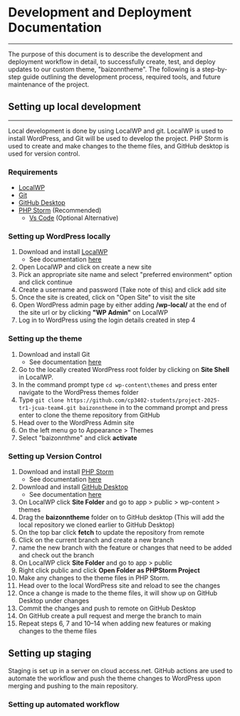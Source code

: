 # Development and Deployment Documentation
___
The purpose of this document is to describe the development and deployment workflow in detail,
to successfully create, test, and deploy updates to our custom theme, "baizonntheme".
The following is a step-by-step guide outlining the development process,
required tools, and future maintenance of the project.

## Setting up local development
___
Local development is done by using LocalWP and git. LocalWP is used to install WordPress, and Git will be used to develop the project. PHP Storm is used to create and make changes to the theme files, and GitHub desktop is used for version control.

### Requirements
- [LocalWP](https://localwp.com/)
- [Git](https://git-scm.com/downloads)
- [GitHub Desktop](https://desktop.github.com/download/)
- [PHP Storm](https://www.jetbrains.com/phpstorm/) (Recommended)
  - [Vs Code](https://code.visualstudio.com/) (Optional Alternative) 

### Setting up WordPress locally

1. Download and install [LocalWP](https://localwp.com/)
   - See documentation [here](https://localwp.com/help-docs/)
2. Open LocalWP and click on create a new site
3. Pick an appropriate site name and select "preferred environment" option and click continue
4. Create a username and password (Take note of this) and click add site
5. Once the site is created, click on "Open Site" to visit the site
6. Open WordPress admin page by either adding __/wp-local/__ at the end of the site url or by clicking __"WP Admin"__ on LocalWP
7. Log in to WordPress using the login details created in step 4

### Setting up the theme
1. Download and install Git
   - See documentation [here](https://git-scm.com/doc)
2. Go to the locally created WordPress root folder by clicking on __Site Shell__ in LocalWP.
3. In the command prompt type ```cd wp-content\themes``` and press enter navigate to the WordPress themes folder
4. Type ```git clone https://github.com/cp3402-students/project-2025-tr1-jcua-team4.git baizonntheme``` in to the command prompt and press enter to clone the theme repository from GitHub
5. Head over to the WordPress Admin site 
6. On the left menu go to Appearance > Themes 
7. Select "baizonnthme" and click __activate__

### Setting up Version Control

1. Download and install [PHP Storm](https://www.jetbrains.com/phpstorm/)
   - See documentation [here](https://www.jetbrains.com/phpstorm/resources/)
2. Download and install [GitHub Desktop](https://desktop.github.com/download/)
   - See documentation [here](https://docs.github.com/en/desktop/overview/about-github-desktop)
3. On LocalWP click __Site Folder__ and go to app > public > wp-content > themes 
4. Drag the __baizonntheme__ folder on to GitHub desktop (This will add the local repository we cloned earlier to GitHub Desktop)
5. On the top bar click __fetch__ to update the repository from remote 
6. Click on the current branch and create a new branch 
7. name the new branch with the feature or changes that need to be added and check out the branch
8. On LocalWP click __Site Folder__ and go to app > public
9. Right click public and click __Open Folder as PHPStorm Project__
10. Make any changes to the theme files in PHP Storm.
11. Head over to the local WordPress site and reload to see the changes
12. Once a change is made to the theme files, it will show up on GitHub Desktop under changes
13. Commit the changes and push to remote on GitHub Desktop
14. On GitHub create a pull request and merge the branch to main
15. Repeat steps 6, 7 and 10–14 when adding new features or making changes to the theme files

## Setting up staging
Staging is set up in a server on cloud access.net.
GitHub actions are used to automate the workflow
and push the theme changes to WordPress upon merging and pushing to the main repository.

### Setting up automated workflow

